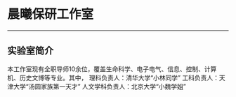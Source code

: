 # 晨曦保研工作室
---
## 实验室简介
本工作室现有全职导师10余位，覆盖生命科学、电子电气、信息、控制、计算机、历史文博等专业。其中，
理科负责人：清华大学“小林同学”
工科负责人：天津大学“汤圆家族第一天才”
人文学科负责人：北京大学“小魏学姐”
